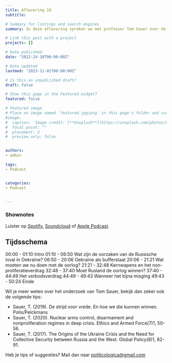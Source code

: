 ```yaml
---
title: Aflevering 10
subtitle: 

# Summary for listings and search engines
summary: In deze aflevering spreken we met professor Tom Sauer over de oorlog in Oekraïne en over het gebruik van kernwapens. 

# Link this post with a project
projects: []

# Date published
date: "2022-24-10T00:00:00Z"

# Date updated
lastmod: "2023-11-01T00:00:00Z"

# Is this an unpublished draft?
draft: false

# Show this page in the Featured widget?
featured: false

# Featured image
# Place an image named `featured.jpg/png` in this page's folder and customize its options here.
#image:
#  caption: 'Image credit: [**Unsplash**](https://unsplash.com/photos/CpkOjOcXdUY)'
#  focal_point: ""
#  placement: 2
#  preview_only: false


authors:
- admin

tags:
- Podcast


categories:
- Podcast


---
```

### Shownotes

Luister op [Spotify](https://open.spotify.com/episode/3TqlrZVVIh5ldNncXGzNjt?si=6de522bac9ad4ac7), [Soundcloud](https://soundcloud.com/user-299897290/aflevering-10-hoe-reeel-is-een-kernwapenoorlog) of [Apple Podcast](https://podcasts.apple.com/be/podcast/aflevering-10-hoe-re%C3%ABel-is-een-kernwapenoorlog/id1570392842?i=1000583844089).

## Tijdsschema

00:00 - 01:10 Intro
01:10 - 06:50 Wat zijn de oorzaken van de Russische inval in Oekraïne?
06:50 - 20:06 Oekraïne als bufferstaat
20:06 - 21:21 Wat moeten we nu doen met de oorlog?
21:21 - 32:48 Kernwapens en het non-proliferatieverdrag
32:48 - 37:40 Moet Rusland de oorlog winnen?
37:40 - 44:49 Het verbodsverdrag
44:49 - 49:43 Wanneer het bijna misging
49:43 - 50:24 Einde

Wil je meer weten over het onderzoek van Tom Sauer, bekijk dan zeker ook de volgende tips:
* Sauer, T. (2019). De strijd voor vrede. En hoe we die kunnen winnen. Polis/Pelckmans
* Sauer, T. (2020). Nuclear arms control, disarmament and nonproliferation regimes in deep crisis. Ethics and Armed Force(7)1, 50-56.
*   Sauer, T. (2017). The Origins of the Ukraine Crisis and the Need for Collective Security between Russia and the West. Global Policy(8)1, 82-91.

Heb je tips of suggesties? Mail dan naar politicologica@gmail.com
